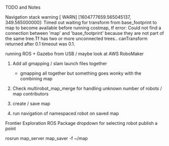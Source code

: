 TODO and Notes


Navigation stack warning
[ WARN] [1604777659.565045137, 349.565000000]: Timed out waiting for transform from base_footprint to map to become available before running costmap, tf error: Could not find a connection between 'map' and 'base_footprint' because they are not part of the same tree.Tf has two or more unconnected trees.. canTransform returned after 0.1 timeout was 0.1.

running ROS + Gazebo from USB / maybe look at AWS RoboMaker

1. Add all gmapping / slam launch files together
    - gmapping all together but something goes wonky with the combining map
2. Check multirobot_map_merge for handling unknown number of robots / map contributors
3. create / save map


4. run navigation of namespaced robot on saved map


Frontier Exploration ROS Package
dropdown for selecting robot
publish a point


rosrun map_server map_saver -f ~/map